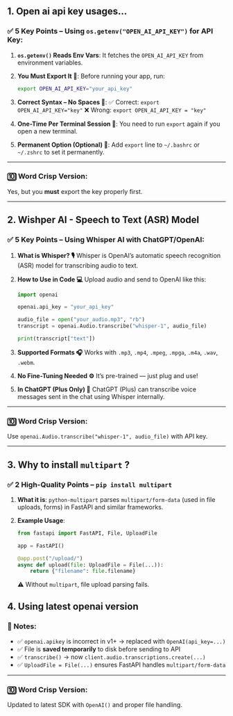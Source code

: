 ## 1. Open ai api key usages...

### ✅ 5 Key Points – Using `os.getenv("OPEN_AI_API_KEY")` for API Key:

1. **`os.getenv()` Reads Env Vars**:
   It fetches the `OPEN_AI_API_KEY` from environment variables.

2. **You **Must** Export It 🔐**:
   Before running your app, run:

   ```bash
   export OPEN_AI_API_KEY="your_api_key"
   ```

3. **Correct Syntax – No Spaces 🚫**:
   ✅ Correct: `export OPEN_AI_API_KEY="key"`
   ❌ Wrong: `export OPEN_AI_API_KEY = "key"`

4. **One-Time Per Terminal Session 🧠**:
   You need to run `export` again if you open a new terminal.

5. **Permanent Option (Optional) 📁**:
   Add `export` line to `~/.bashrc` or `~/.zshrc` to set it permanently.

---

### 🔟 Word Crisp Version:

Yes, but you **must** export the key properly first.


--- 


## 2. Wishper AI - Speech to Text (ASR) Model  

### ✅ 5 Key Points – Using Whisper AI with ChatGPT/OpenAI:

1. **What is Whisper? 🎙️**
   Whisper is OpenAI’s automatic speech recognition (ASR) model for transcribing audio to text.

2. **How to Use in Code 💻**
   Upload audio and send to OpenAI like this:

   ```python
   import openai

   openai.api_key = "your_api_key"

   audio_file = open("your_audio.mp3", "rb")
   transcript = openai.Audio.transcribe("whisper-1", audio_file)

   print(transcript["text"])
   ```

3. **Supported Formats 🎧**
   Works with `.mp3`, `.mp4`, `.mpeg`, `.mpga`, `.m4a`, `.wav`, `.webm`.

4. **No Fine-Tuning Needed ⚙️**
   It’s pre-trained — just plug and use!

5. **In ChatGPT (Plus Only) 💬**
   ChatGPT (Plus) can transcribe voice messages sent in the chat using Whisper internally.

---

### 🔟 Word Crisp Version:

Use `openai.Audio.transcribe("whisper-1", audio_file)` with API key.


---

## 3. Why to install `multipart` ?

### ✅ 2 High-Quality Points – `pip install multipart`

1. **What it is**:
   `python-multipart` parses `multipart/form-data` (used in file uploads, forms) in FastAPI and similar frameworks.

2. **Example Usage**:

   ```python
   from fastapi import FastAPI, File, UploadFile

   app = FastAPI()

   @app.post("/upload/")
   async def upload(file: UploadFile = File(...)):
       return {"filename": file.filename}
   ```

   ⚠️ Without `multipart`, file upload parsing fails.


## 4. Using latest openai version 



### 🔧 Notes:

* ✅ `openai.apikey` is incorrect in v1+ → replaced with `OpenAI(api_key=...)`
* ✅ File is **saved temporarily** to disk before sending to API
* ✅ `transcribe()` → now `client.audio.transcriptions.create(...)`
* ✅ `UploadFile = File(...)` ensures FastAPI handles `multipart/form-data`

---

### 🔟 Word Crisp Version:

Updated to latest SDK with `OpenAI()` and proper file handling.
